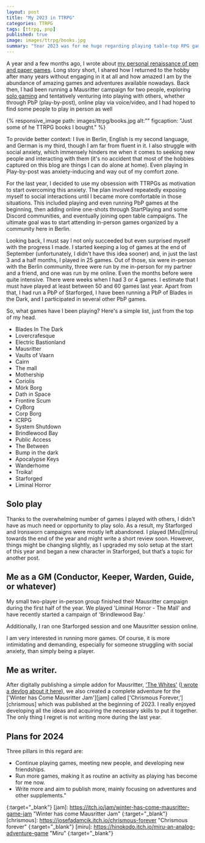 ```yaml
---
layout: post
title: "My 2023 in TTRPG"
categories: TTRPG
tags: [ttrpg, pnp]
published: true
image: images/ttrpg/books.jpg
summary: "Year 2023 was for me huge regarding playing table-top RPG games and meeting new people." 
---
```


A year and a few months ago, I wrote about [my personal renaissance of pen and paper games][pnp]. Long story short, I shared how I returned to the hobby after many years without engaging in it at all and how amazed I am by the abundance of amazing games and adventures available nowadays. Back then, I had been running a Mausritter campaign for two people, exploring [solo gaming][ironsworn] and tentatively venturing into playing with others, whether through PbP (play-by-post), online play via voice/video, and I had hoped to find some people to play in person as well

{% responsive_image path: images/ttrpg/books.jpg  alt:"" figcaption: "Just some of he TTRPG books I bought."  %}

To provide better context: I live in Berlin, English is my second language, and German is my third, though I am far from fluent in it. I also struggle with social anxiety, which immensely hinders me when it comes to seeking new people and interacting with them (it's no accident that most of the hobbies captured on this blog are things I can do alone at home). Even playing in Play-by-post was anxiety-inducing and way out of my comfort zone.

For the last year, I decided to use my obsession with TTRPGs as motivation to start overcoming this anxiety. The plan involved repeatedly exposing myself to social interactions until I became more comfortable in those situations. This included playing and even running PbP games at the beginning, then adding online one-shots through StartPlaying and some Discord communities, and eventually joining open table campaigns. The ultimate goal was to start attending in-person games organized by a community here in Berlin.

Looking back, I must say I not only succeeded but even surprised myself with the progress I made. I started keeping a log of games at the end of September (unfortunately, I didn't have this idea sooner) and, in just the last 3 and a half months, I played in 25 games. Out of those, six were in-person with the Berlin community, three were run by me in-person for my partner and a friend, and one was run by me online. Even the months before were quite intensive. There were weeks when I had 3 or 4 games. I estimate that I must have played at least between 50 and 60 games last year. Apart from that, I had run a PbP of Starforged, I have been running a PbP of Blades in the Dark, and I participated in several other PbP games.

So, what games have I been playing? Here's a simple list, just from the top of my head. 

- Blades In The Dark
- Lovercrafesque
- Electric Bastionland
- Mausritter
- Vaults of Vaarn
- Cairn
- The mall
- Mothership
- Coriolis
- Mörk Borg
- Dath in Space
- Frontire Scum
- CyBorg
- Corp Borg
- ICRPG
- System Shutdown
- Brindlewood Bay
- Public Access
- The Between
- Bump in the dark
- Apocalypse Keys
- Wanderhome
- Troika!
- Starforged
- Liminal Horror



## Solo play

Thanks to the overwhelming number of games I played with others, I didn't have as much need or opportunity to play solo. As a result, my Starforged and Ironsworn campaigns were mostly left abandoned. I played [Miru][miru] towards the end of the year and might write a short review soon. However, things might be changing slightly, as I upgraded my solo setup at the start of this year and began a new character in Starforged, but that’s a topic for another post.

## Me as a GM (Conductor, Keeper, Warden, Guide, or whatever)

My small two-player in-person group finished their Mausritter campaign during the first half of the year. We played 'Liminal Horror - The Mall' and have recently started a campaign of 'Brindlewood Bay.'

Additionally, I ran one Starforged session and one Mausritter session online.

I am very interested in running more games. Of course, it is more intimidating and demanding, especially for someone struggling with social anxiety, than simply being a player.
## Me as writer. 

After digitally publishing a simple addon for Mausritter, ['The Whites'][thewhitesitch] ([I wrote a devlog about it here][thewhites]), we also created a complete adventure for the ['Winter has Come Mausritter Jam'][jam] called ['Chrismous Forever,'][chrismous] which was published at the beginning of 2023. I really enjoyed developing all the ideas and acquiring the necessary skills to put it together. The only thing I regret is not writing more during the last year.

## Plans for 2024

Three pillars in this regard are:

- Continue playing games, meeting new people, and developing new friendships.
- Run more games, making it as routine an activity as playing has become for me now.
- Write more and aim to publish more, mainly focusing on adventures and other supplements."

[pnp]: <{{ site.baseurl }}{% post_url 2022-10-09-personal-renaissance-pen-and-paper %}> "My personal renaissance of pen and paper games"
[ironsworn]: <{{ site.baseurl }}{% post_url 2022-12-09-ironsworn-offline-setup %}> "Solo RPGs and the evolution of my setup for Ironsworn and Starforged"
[thewhites]: <{{ site.baseurl }}{% post_url 2022-11-25-the-whites-mausritter-supplement-devlog %}> "The Whites - a Mausritter supplement (devlog)"

[thewhitesitch]: <https://josefadamcik.itch.io/the-whites> "The Whites on itch"
{:target="_blank"}
[jam]: <https://itch.io/jam/winter-has-come-mausritter-game-jam> "Winter has come Mausritter Jam"
{:target="_blank"}
[chrismous]: <https://josefadamcik.itch.io/chrismous-forever> "Chrismous forever"
{:target="_blank"}
[miru]: <https://hinokodo.itch.io/miru-an-analog-adventure-game> "Miru"
{:target="_blank"}